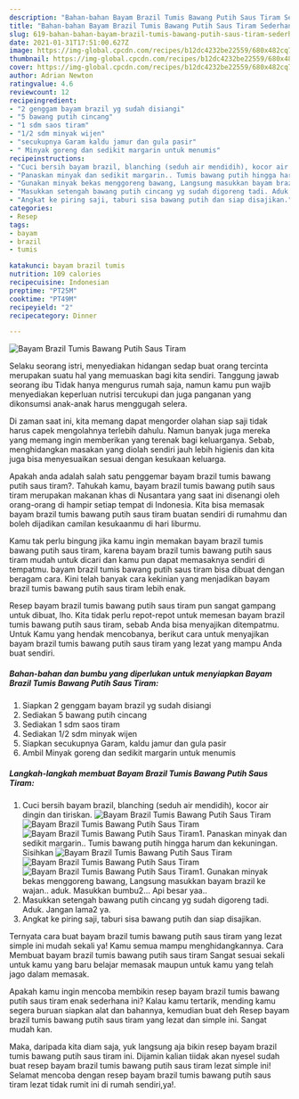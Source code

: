 ```yaml
---
description: "Bahan-bahan Bayam Brazil Tumis Bawang Putih Saus Tiram Sederhana dan Mudah Dibuat"
title: "Bahan-bahan Bayam Brazil Tumis Bawang Putih Saus Tiram Sederhana dan Mudah Dibuat"
slug: 619-bahan-bahan-bayam-brazil-tumis-bawang-putih-saus-tiram-sederhana-dan-mudah-dibuat
date: 2021-01-31T17:51:00.627Z
image: https://img-global.cpcdn.com/recipes/b12dc4232be22559/680x482cq70/bayam-brazil-tumis-bawang-putih-saus-tiram-foto-resep-utama.jpg
thumbnail: https://img-global.cpcdn.com/recipes/b12dc4232be22559/680x482cq70/bayam-brazil-tumis-bawang-putih-saus-tiram-foto-resep-utama.jpg
cover: https://img-global.cpcdn.com/recipes/b12dc4232be22559/680x482cq70/bayam-brazil-tumis-bawang-putih-saus-tiram-foto-resep-utama.jpg
author: Adrian Newton
ratingvalue: 4.6
reviewcount: 12
recipeingredient:
- "2 genggam bayam brazil yg sudah disiangi"
- "5 bawang putih cincang"
- "1 sdm saos tiram"
- "1/2 sdm minyak wijen"
- "secukupnya Garam kaldu jamur dan gula pasir"
- " Minyak goreng dan sedikit margarin untuk menumis"
recipeinstructions:
- "Cuci bersih bayam brazil, blanching (seduh air mendidih), kocor air dingin dan tiriskan."
- "Panaskan minyak dan sedikit margarin.. Tumis bawang putih hingga harum dan kekuningan. Sisihkan"
- "Gunakan minyak bekas menggoreng bawang, Langsung masukkan bayam brazil ke wajan.. aduk. Masukkan bumbu2... Api besar yaa.."
- "Masukkan setengah bawang putih cincang yg sudah digoreng tadi. Aduk. Jangan lama2 ya."
- "Angkat ke piring saji, taburi sisa bawang putih dan siap disajikan."
categories:
- Resep
tags:
- bayam
- brazil
- tumis

katakunci: bayam brazil tumis 
nutrition: 109 calories
recipecuisine: Indonesian
preptime: "PT25M"
cooktime: "PT49M"
recipeyield: "2"
recipecategory: Dinner

---
```



![Bayam Brazil Tumis Bawang Putih Saus Tiram](https://img-global.cpcdn.com/recipes/b12dc4232be22559/680x482cq70/bayam-brazil-tumis-bawang-putih-saus-tiram-foto-resep-utama.jpg)

Selaku seorang istri, menyediakan hidangan sedap buat orang tercinta merupakan suatu hal yang memuaskan bagi kita sendiri. Tanggung jawab seorang ibu Tidak hanya mengurus rumah saja, namun kamu pun wajib menyediakan keperluan nutrisi tercukupi dan juga panganan yang dikonsumsi anak-anak harus menggugah selera.

Di zaman  saat ini, kita memang dapat mengorder olahan siap saji tidak harus capek mengolahnya terlebih dahulu. Namun banyak juga mereka yang memang ingin memberikan yang terenak bagi keluarganya. Sebab, menghidangkan masakan yang diolah sendiri jauh lebih higienis dan kita juga bisa menyesuaikan sesuai dengan kesukaan keluarga. 



Apakah anda adalah salah satu penggemar bayam brazil tumis bawang putih saus tiram?. Tahukah kamu, bayam brazil tumis bawang putih saus tiram merupakan makanan khas di Nusantara yang saat ini disenangi oleh orang-orang di hampir setiap tempat di Indonesia. Kita bisa memasak bayam brazil tumis bawang putih saus tiram buatan sendiri di rumahmu dan boleh dijadikan camilan kesukaanmu di hari liburmu.

Kamu tak perlu bingung jika kamu ingin memakan bayam brazil tumis bawang putih saus tiram, karena bayam brazil tumis bawang putih saus tiram mudah untuk dicari dan kamu pun dapat memasaknya sendiri di tempatmu. bayam brazil tumis bawang putih saus tiram bisa dibuat dengan beragam cara. Kini telah banyak cara kekinian yang menjadikan bayam brazil tumis bawang putih saus tiram lebih enak.

Resep bayam brazil tumis bawang putih saus tiram pun sangat gampang untuk dibuat, lho. Kita tidak perlu repot-repot untuk memesan bayam brazil tumis bawang putih saus tiram, sebab Anda bisa menyajikan ditempatmu. Untuk Kamu yang hendak mencobanya, berikut cara untuk menyajikan bayam brazil tumis bawang putih saus tiram yang lezat yang mampu Anda buat sendiri.

<!--inarticleads1-->

##### Bahan-bahan dan bumbu yang diperlukan untuk menyiapkan Bayam Brazil Tumis Bawang Putih Saus Tiram:

1. Siapkan 2 genggam bayam brazil yg sudah disiangi
1. Sediakan 5 bawang putih cincang
1. Sediakan 1 sdm saos tiram
1. Sediakan 1/2 sdm minyak wijen
1. Siapkan secukupnya Garam, kaldu jamur dan gula pasir
1. Ambil  Minyak goreng dan sedikit margarin untuk menumis




<!--inarticleads2-->

##### Langkah-langkah membuat Bayam Brazil Tumis Bawang Putih Saus Tiram:

1. Cuci bersih bayam brazil, blanching (seduh air mendidih), kocor air dingin dan tiriskan.
<img src="https://img-global.cpcdn.com/steps/e0b08eb0c6a6c0bd/160x128cq70/bayam-brazil-tumis-bawang-putih-saus-tiram-langkah-memasak-1-foto.jpg" alt="Bayam Brazil Tumis Bawang Putih Saus Tiram"><img src="https://img-global.cpcdn.com/steps/73fc0cad9b18ccf8/160x128cq70/bayam-brazil-tumis-bawang-putih-saus-tiram-langkah-memasak-1-foto.jpg" alt="Bayam Brazil Tumis Bawang Putih Saus Tiram"><img src="https://img-global.cpcdn.com/steps/0d46d440d5b471f5/160x128cq70/bayam-brazil-tumis-bawang-putih-saus-tiram-langkah-memasak-1-foto.jpg" alt="Bayam Brazil Tumis Bawang Putih Saus Tiram">1. Panaskan minyak dan sedikit margarin.. Tumis bawang putih hingga harum dan kekuningan. Sisihkan
<img src="https://img-global.cpcdn.com/steps/25de7ac740c0318f/160x128cq70/bayam-brazil-tumis-bawang-putih-saus-tiram-langkah-memasak-2-foto.jpg" alt="Bayam Brazil Tumis Bawang Putih Saus Tiram"><img src="https://img-global.cpcdn.com/steps/99fb081a554c1345/160x128cq70/bayam-brazil-tumis-bawang-putih-saus-tiram-langkah-memasak-2-foto.jpg" alt="Bayam Brazil Tumis Bawang Putih Saus Tiram"><img src="https://img-global.cpcdn.com/steps/423fb745669a7d6b/160x128cq70/bayam-brazil-tumis-bawang-putih-saus-tiram-langkah-memasak-2-foto.jpg" alt="Bayam Brazil Tumis Bawang Putih Saus Tiram">1. Gunakan minyak bekas menggoreng bawang, Langsung masukkan bayam brazil ke wajan.. aduk. Masukkan bumbu2... Api besar yaa..
1. Masukkan setengah bawang putih cincang yg sudah digoreng tadi. Aduk. Jangan lama2 ya.
1. Angkat ke piring saji, taburi sisa bawang putih dan siap disajikan.




Ternyata cara buat bayam brazil tumis bawang putih saus tiram yang lezat simple ini mudah sekali ya! Kamu semua mampu menghidangkannya. Cara Membuat bayam brazil tumis bawang putih saus tiram Sangat sesuai sekali untuk kamu yang baru belajar memasak maupun untuk kamu yang telah jago dalam memasak.

Apakah kamu ingin mencoba membikin resep bayam brazil tumis bawang putih saus tiram enak sederhana ini? Kalau kamu tertarik, mending kamu segera buruan siapkan alat dan bahannya, kemudian buat deh Resep bayam brazil tumis bawang putih saus tiram yang lezat dan simple ini. Sangat mudah kan. 

Maka, daripada kita diam saja, yuk langsung aja bikin resep bayam brazil tumis bawang putih saus tiram ini. Dijamin kalian tiidak akan nyesel sudah buat resep bayam brazil tumis bawang putih saus tiram lezat simple ini! Selamat mencoba dengan resep bayam brazil tumis bawang putih saus tiram lezat tidak rumit ini di rumah sendiri,ya!.

